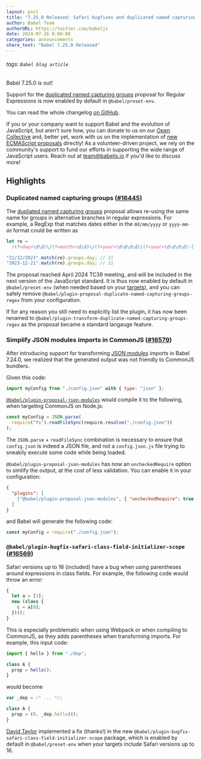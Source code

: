 ```yaml
---
layout: post
title: "7.25.0 Released: Safari bugfixes and duplicated named capturing groups"
author: Babel Team
authorURL: https://twitter.com/babeljs
date: 2024-07-26 0:00:00
categories: announcements
share_text: "Babel 7.25.0 Released"
---
```


###### tags: `Babel blog article`

Babel 7.25.0 is out!

Support for the [duplicated named capturing groups](https://github.com/tc39/proposal-duplicate-named-capturing-groups) proposal for Regular Expressions is now enabled by default in `@babel/preset-env`.

You can read the whole changelog [on GitHub](https://github.com/babel/babel/releases/tag/v7.25.0).

<!-- truncate -->

If you or your company want to support Babel and the evolution of JavaScript, but aren't sure how, you can donate to us on our [Open Collective](https://github.com/babel/babel?sponsor=1) and, better yet, work with us on the implementation of [new ECMAScript proposals](https://github.com/babel/proposals) directly! As a volunteer-driven project, we rely on the community's support to fund our efforts in supporting the wide range of JavaScript users. Reach out at [team@babeljs.io](mailto:team@babeljs.io) if you'd like to discuss more!

## Highlights

### Duplicated named capturing groups ([#16445](https://github.com/babel/babel/pull/16445))

The [dupliated named capturing groups](https://github.com/tc39/proposal-duplicate-named-capturing-groups) proposal allows re-using the same name for groups in alternative branches in regular expressions. For example, a RegExp that matches dates either in the `dd/mm/yyyy` or `yyyy-mm-dd` format could be written as

```javascript
let re =
  /(?<day>\d\d)\/(?<month>\d\d)\/(?<year>\d\d\d\d)|(?<year>\d\d\d\d)-(?<month>\d\d)-(?<day>\d\d)/;

"21/12/2023".match(re).groups.day; // 21
"2023-12-21".match(re).groups.day; // 21
```

The proposal reached April 2024 TC39 meeting, and will be included in the next version of the JavaScript standard. It is thus now enabled by default in `@babel/preset-env` (when needed based on your [targets](https://babeljs.io/docs/options#targets)), and you can safely remove `@babel/plugin-proposal-duplicate-named-capturing-groups-regex` from your configuration.

If for any reason you still need to explicitly list the plugin, it has now been renamed to `@babel/plugin-transform-duplicate-named-capturing-groups-regex` as the proposal became a standard langauge feature.

### Simplify JSON modules imports in CommonJS ([#16579](https://github.com/babel/babel/pull/16579))

After introducing support for transforming [JSON modules](https://github.com/tc39/proposal-json-modules) imports in Babel 7.24.0, we realized that the generated output was not friendly to CommonJS bundlers.

Given this code:

```javascript
import myConfig from "./config.json" with { type: "json" };
```

[`@babel/plugin-proposal-json-modules`](https://babeljs.io/docs/babel-plugin-proposal-json-modules) would compile it to the following, when targeting CommonJS on Node.js:

```javascript
const myConfig = JSON.parse(
  require("fs").readFileSync(require.resolve("./config.json"))
);
```

The `JSON.parse` + `readFileSync` combination is necessary to ensure that `config.json` is indeed a JSON file, and not a `config.json.js` file trying to sneakily execute some code while being loaded.

`@babel/plugin-proposal-json-modules` has now an `uncheckedRequire` option to simlify the output, at the cost of less validation. You can enable it in your configuration:

```json title="babel.config.json"
{
  "plugins": [
    ["@babel/plugin-proposal-json-modules", { "uncheckedRequire": true }]
  ]
}
```

and Babel will generate the following code:

```javascript
const myConfig = require("./config.json");
```

### `@babel/plugin-bugfix-safari-class-field-initializer-scope` ([#16569](https://github.com/babel/babel/pull/16569))

Safari versions up to 16 (included) have a bug when using parentheses around expressions in class fields. For example, the following code would throw an error:

```javascript
{
  let a = [3];
  new (class {
    c = a[0];
  })();
}
```

This is especially problematic when using Webpack or when compiling to CommonJS, as they adds parentheses when transforming imports. For example, this input code:

```javascript
import { hello } from "./dep";

class A {
  prop = hello();
}
```

would become

```javascript
var _dep = /* ... */;

class A {
  prop = (0, _dep.hello)();
}
```

[David Taylor](https://github.com/davidtaylorhq) implemented a fix (thanks!) in the new `@babel/plugin-bugfix-safari-class-field-initializer-scope` package, which is enabled by default in `@babel/preset-env` when your targets include Safari versions up to 16.
